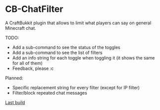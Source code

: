 CB-ChatFilter
=============

A CraftBukkit plugin that allows to limit what players can say on general Minecraft chat.

TODO: 
 - Add a sub-command to see the status of the toggles
 - Add a sub-command to see the list of filters
 - Add an info string for each toggle when toggling it (it shows the same for all of them)
 - Feedback, please :c
 
Planned:
 - Specific replacement string for every filter (except for IP filter)
 - Filter/block repeated chat messages
 
[Last build](https://dl.dropboxusercontent.com/u/50994829/minecraft/plugins/ChatFilter/ChatFilter-0.0.1-SNAPSHOT-r14.jar)